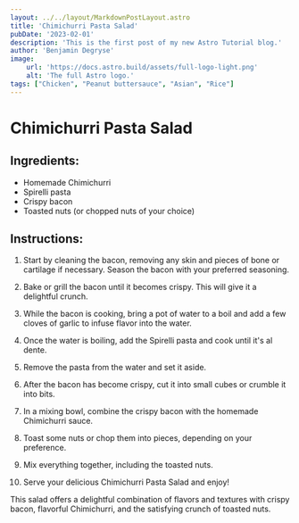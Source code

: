 ```yaml
---
layout: ../../layout/MarkdownPostLayout.astro
title: 'Chimichurri Pasta Salad'
pubDate: '2023-02-01'
description: 'This is the first post of my new Astro Tutorial blog.'
author: 'Benjamin Degryse'
image:
    url: 'https://docs.astro.build/assets/full-logo-light.png'
    alt: 'The full Astro logo.'
tags: ["Chicken", "Peanut buttersauce", "Asian", "Rice"]
---
```


# Chimichurri Pasta Salad

## Ingredients:
- Homemade Chimichurri
- Spirelli pasta
- Crispy bacon
- Toasted nuts (or chopped nuts of your choice)

## Instructions:

1. Start by cleaning the bacon, removing any skin and pieces of bone or cartilage if necessary. Season the bacon with your preferred seasoning.

2. Bake or grill the bacon until it becomes crispy. This will give it a delightful crunch.

3. While the bacon is cooking, bring a pot of water to a boil and add a few cloves of garlic to infuse flavor into the water.

4. Once the water is boiling, add the Spirelli pasta and cook until it's al dente.

5. Remove the pasta from the water and set it aside.

6. After the bacon has become crispy, cut it into small cubes or crumble it into bits.

7. In a mixing bowl, combine the crispy bacon with the homemade Chimichurri sauce.

8. Toast some nuts or chop them into pieces, depending on your preference.

9. Mix everything together, including the toasted nuts.

10. Serve your delicious Chimichurri Pasta Salad and enjoy!

This salad offers a delightful combination of flavors and textures with crispy bacon, flavorful Chimichurri, and the satisfying crunch of toasted nuts.